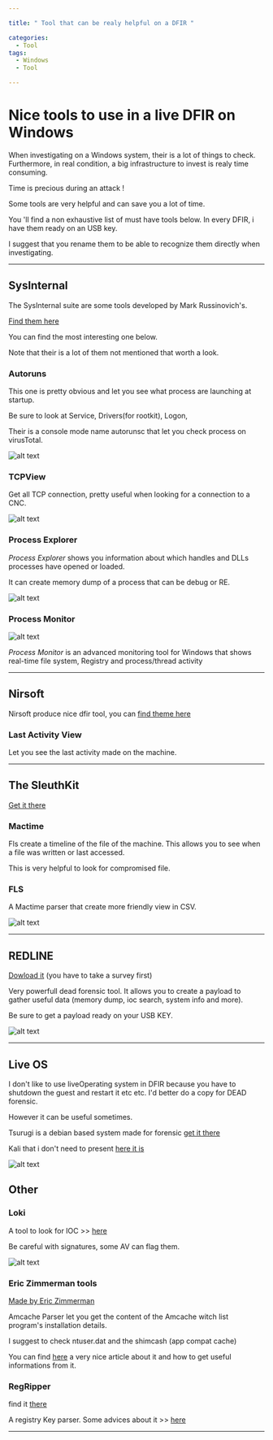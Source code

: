 ```yaml
---

title: " Tool that can be realy helpful on a DFIR "

categories:
  - Tool
tags:
  - Windows
  - Tool

---
```


# Nice tools to use in a live DFIR on Windows

When investigating on a Windows system, their is a lot of things to check. Furthermore, in real condition, a big infrastructure to invest is realy time consuming.

Time is precious during an attack !

Some tools are very helpful and can save you a lot of time. 

You 'll find a non exhaustive list of must have tools below. In every DFIR, i have them ready on an USB key.

I suggest that you rename them to be able to recognize them directly when investigating. 

---



## SysInternal

The SysInternal suite are some tools developed by Mark Russinovich's.

[Find them here](https://docs.microsoft.com/en-us/sysinternals/)

You can find the most interesting one below.

Note that their is a lot of them not mentioned that worth a look.

### Autoruns

This one is pretty obvious and let you see what process are launching at startup.

Be sure to look at Service, Drivers(for rootkit), Logon,

Their is a console mode name autorunsc that let you check process on virusTotal.

![alt text](/assets/images/autoruns.png?raw=true "Autoruns")  

### TCPView

Get all TCP connection, pretty useful when looking for a connection to a CNC.

![alt text](/assets/images/tcpview.png?raw=true "TCPView")  

### Process Explorer

*Process Explorer* shows you information about which handles and DLLs processes have opened or loaded.

It can create memory dump of a process that can be debug or RE.

![alt text](/assets/images/psexplo.png?raw=true "ProcessExplorer")  

### Process Monitor

![alt text](/assets/images/procmon.png?raw=true "ProcessMonitor")  

*Process Monitor* is an advanced monitoring tool for Windows that shows real-time file system, Registry and process/thread activity



---

## Nirsoft

Nirsoft produce nice dfir tool, you can [find theme here](https://www.nirsoft.net/utils/index.html)

### Last Activity View

Let you see the last activity made on the machine.

---



## The SleuthKit 

[Get it there](https://www.sleuthkit.org/)

### Mactime

Fls create a timeline of the file of the machine. This allows you to see when a file was written or last accessed.

This is very helpful to look for compromised file.

### FLS

A Mactime parser that create more friendly view in CSV.

![alt text](/assets/images/tsk.png?raw=true "tsk")  

---

## REDLINE

[Dowload it](https://www.fireeye.com/services/freeware/redline.html) (you have to take a survey first)

Very powerfull dead forensic tool. It allows you to create a payload to gather useful data (memory dump, ioc search, system info and more). 

Be sure to get a payload ready on your USB KEY.

![alt text](/assets/images/payload1.png?raw=true "Payload")  

---

## Live OS

I don't like to use liveOperating system in DFIR because you have to shutdown the guest and restart it etc etc. I'd better do a copy for DEAD forensic.

 However it can be useful sometimes.

Tsurugi is a debian based system made for forensic [get it there ](https://tsurugi-linux.org/)

Kali that i don't need to present [here it is](https://www.kali.org/)

![alt text](/assets/images/tsu.png?raw=true "Tsurugi")  

## Other 

### Loki

A tool to look for IOC >> [here](https://github.com/Neo23x0/Loki)

Be careful with signatures, some AV can flag them.

![alt text](/assets/images/loki.png?raw=true "loki")  

### Eric Zimmerman tools

[Made by Eric Zimmerman](https://ericzimmerman.github.io/#!index.md)

Amcache Parser let you get the content of the Amcache witch list program's installation details.

I suggest to check ntuser.dat and the shimcash (app compat cache)

You can find [here](https://www.ssi.gouv.fr/uploads/2019/01/anssi-coriin_2019-analysis_amcache.pdf) a very nice article about it and how to get useful informations from it.

### RegRipper

find it [there](https://github.com/keydet89/RegRipper2.8)

A registry Key parser. Some advices about it >> [here](https://tools.kali.org/forensics/regripper)

---

